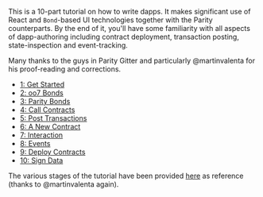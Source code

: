 This is a 10-part tutorial on how to write dapps. It makes significant use of React and `Bond`-based UI technologies together with the Parity counterparts. By the end of it, you'll have some familiarity with all aspects of dapp-authoring including contract deployment, transaction posting, state-inspection and event-tracking.

Many thanks to the guys in Parity Gitter and particularly @martinvalenta for his proof-reading and corrections.

- [1: Get Started](Tutorial-Part-I)
- [2: oo7 Bonds](Tutorial-Part-II)
- [3: Parity Bonds](Tutorial-Part-III)
- [4: Call Contracts](Tutorial-Part-IV)
- [5: Post Transactions](Tutorial-Part-V)
- [6: A New Contract](Tutorial-Part-VI)
- [7: Interaction](Tutorial-Part-VII)
- [8: Events](Tutorial-Part-VIII)
- [9: Deploy Contracts](Tutorial-Part-IX)
- [10: Sign Data](Tutorial-Part-X)

The various stages of the tutorial have been provided [here](https://github.com/paritytech/parity-dapp-tutorial) as reference (thanks to @martinvalenta again).